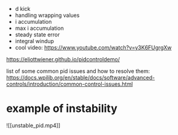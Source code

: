 
- d kick
- handling wrapping values
- i accumulation
- max i accumulation
- steady state error
- integral windup
- cool video: https://www.youtube.com/watch?v=y3K6FUgrgXw

https://eliottwiener.github.io/pidcontroldemo/


list of some common pid issues and how to resolve them: https://docs.wpilib.org/en/stable/docs/software/advanced-controls/introduction/common-control-issues.html


# example of instability
![[unstable_pid.mp4]]
